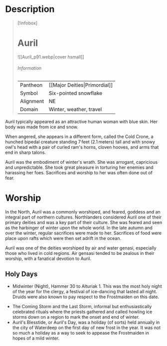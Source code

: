# Description

> [!infobox]
> # Auril
> ![[Auril_p91.webp|cover hsmall]]
> ###### Information
> | | |
> |---|---|
> | Pantheon | [[Major Deities\|Primordial]] |
> | Symbol | Six-pointed snowflake |
> | Alignment | NE |
> | Domain | Winter, weather, travel |

Auril typically appeared as an attractive human woman with blue skin. Her body was made from ice and snow.

When angered, she appears in a different form, called the Cold Crone, a hunched bipedal creature standing 7 feet (2.1 meters) tall and with snowy owl's head with a pair of curled ram's horns, cloven hooves, and arms that end in sharp talons. 

Auril was the embodiment of winter's wrath. She was arrogant, capricious and unpredictable. She took great pleasure in torturing her enemies and harassing her foes. Sacrifices and worship to her was often done out of fear.

# Worship

In the North, Auril was a commonly worshiped, and feared, goddess and an integral part of northern cultures. Northlanders considered Auril one of their primary deities and was a key part of their culture. She was feared and seen as the harbinger of winter upon the whole world. In the late autumn and over the winter, regular sacrifices were made to her. Sacrifices of food were place upon rafts which were then set adrift in the ocean. 

Auril was one of the deities worshiped by air and water genasi, especially those who lived in cold regions. Air gensasi tended to be zealous in their worship, with a fanatical devotion to Auril.

## Holy Days

* Midwinter (Night), Hammer 30 to Alturiak 1. This was the most holy night of the year for the clergy, a festival of ice-dancing that lasted all night. Druids were also known to pay respect to the Frostmaiden on this date.
- The Coming Storm and the Last Storm, informal but enthusiastically celebrated rituals where the priests gathered and called howling ice storms down on a region to mark the onset and end of winter.
- Auril's Blesstide, or Auril's Day, was a holiday (of sorts) held annually in the city of Waterdeep on the first day of new frost in the year. It was not so much a holiday as a way to seek to appease the Frostmaiden in hopes of a mild winter.